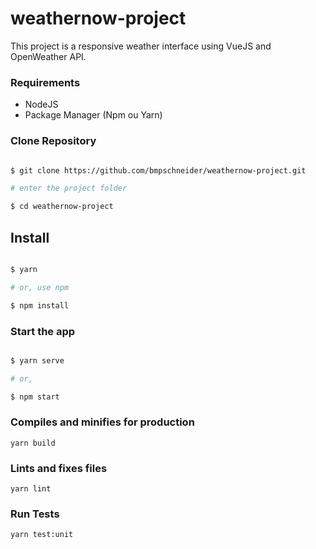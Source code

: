 # weathernow-project
This project is a responsive weather interface using VueJS and OpenWeather API.

### Requirements
- NodeJS
- Package Manager (Npm ou Yarn) 

### Clone Repository

```bash

$ git clone https://github.com/bmpschneider/weathernow-project.git

# enter the project folder

$ cd weathernow-project

```

## Install

```bash

$ yarn

# or, use npm

$ npm install

```

### Start the app

```bash

$ yarn serve

# or, 

$ npm start

```

### Compiles and minifies for production
```
yarn build
```

### Lints and fixes files
```
yarn lint
```

### Run Tests
```
yarn test:unit
```



